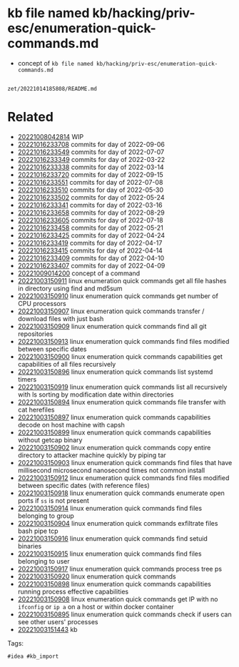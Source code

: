 # kb file named kb/hacking/priv-esc/enumeration-quick-commands.md

- concept of `kb file named kb/hacking/priv-esc/enumeration-quick-commands.md`

```
```

` zet/20221014185808/README.md `

# Related

- [20221008042814](/zet/20221008042814/README.md) WIP
- [20221016233708](/zet/20221016233708/README.md) commits for day of 2022-09-06
- [20221016233549](/zet/20221016233549/README.md) commits for day of 2022-07-07
- [20221016233349](/zet/20221016233349/README.md) commits for day of 2022-03-22
- [20221016233338](/zet/20221016233338/README.md) commits for day of 2022-03-14
- [20221016233720](/zet/20221016233720/README.md) commits for day of 2022-09-15
- [20221016233551](/zet/20221016233551/README.md) commits for day of 2022-07-08
- [20221016233510](/zet/20221016233510/README.md) commits for day of 2022-05-30
- [20221016233502](/zet/20221016233502/README.md) commits for day of 2022-05-24
- [20221016233341](/zet/20221016233341/README.md) commits for day of 2022-03-16
- [20221016233658](/zet/20221016233658/README.md) commits for day of 2022-08-29
- [20221016233605](/zet/20221016233605/README.md) commits for day of 2022-07-18
- [20221016233458](/zet/20221016233458/README.md) commits for day of 2022-05-21
- [20221016233425](/zet/20221016233425/README.md) commits for day of 2022-04-24
- [20221016233419](/zet/20221016233419/README.md) commits for day of 2022-04-17
- [20221016233415](/zet/20221016233415/README.md) commits for day of 2022-04-14
- [20221016233409](/zet/20221016233409/README.md) commits for day of 2022-04-10
- [20221016233407](/zet/20221016233407/README.md) commits for day of 2022-04-09
- [20221009014200](/zet/20221009014200/README.md) concept of a command
- [20221003150911](/zet/20221003150911/README.md) linux enumeration quick commands get all file hashes in directory using find and md5sum
- [20221003150910](/zet/20221003150910/README.md) linux enumeration quick commands get number of CPU processors
- [20221003150907](/zet/20221003150907/README.md) linux enumeration quick commands transfer / download files with just bash
- [20221003150909](/zet/20221003150909/README.md) linux enumeration quick commands find all git repositories
- [20221003150913](/zet/20221003150913/README.md) linux enumeration quick commands find files modified between specific dates
- [20221003150900](/zet/20221003150900/README.md) linux enumeration quick commands capabilities get capabilities of all files recursively
- [20221003150896](/zet/20221003150896/README.md) linux enumeration quick commands list systemd timers
- [20221003150919](/zet/20221003150919/README.md) linux enumeration quick commands list all recursively with ls sorting by modification date within directories
- [20221003150894](/zet/20221003150894/README.md) linux enumeration quick commands file transfer with cat herefiles
- [20221003150897](/zet/20221003150897/README.md) linux enumeration quick commands capabilities decode on host machine with capsh
- [20221003150899](/zet/20221003150899/README.md) linux enumeration quick commands capabilities without getcap binary
- [20221003150902](/zet/20221003150902/README.md) linux enumeration quick commands copy entire directory to attacker machine quickly by piping tar
- [20221003150903](/zet/20221003150903/README.md) linux enumeration quick commands find files that have millisecond microsecond nanosecond times not common install
- [20221003150912](/zet/20221003150912/README.md) linux enumeration quick commands find files modified between specific dates (with reference files)
- [20221003150918](/zet/20221003150918/README.md) linux enumeration quick commands enumerate open ports if `ss` is not present
- [20221003150914](/zet/20221003150914/README.md) linux enumeration quick commands find files belonging to group
- [20221003150904](/zet/20221003150904/README.md) linux enumeration quick commands exfiltrate files bash pipe tcp
- [20221003150916](/zet/20221003150916/README.md) linux enumeration quick commands find setuid binaries
- [20221003150915](/zet/20221003150915/README.md) linux enumeration quick commands find files belonging to user
- [20221003150917](/zet/20221003150917/README.md) linux enumeration quick commands process tree ps
- [20221003150920](/zet/20221003150920/README.md) linux enumeration quick commands
- [20221003150898](/zet/20221003150898/README.md) linux enumeration quick commands capabilities running process effective capabilities
- [20221003150908](/zet/20221003150908/README.md) linux enumeration quick commands get IP with no `ifconfig` or `ip a` on a host or within docker container
- [20221003150895](/zet/20221003150895/README.md) linux enumeration quick commands check if users can see other users' processes
- [20221003151443](/zet/20221003151443/README.md) kb

Tags:

    #idea #kb_import
